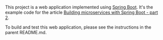 This project is a web application implemented using [Spring Boot](http://projects.spring.io/spring-boot/).
It's the example code for the article [Building microservices with Spring Boot - part 2](http://plainoldobjects.com/2014/05/05/building-microservices-with-spring-boot-part-2/).

To build and test this web application, please see the instructions in the parent README.md.

